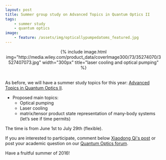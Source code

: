 ```yaml
---
layout: post
title: Summer group study on Advanced Topics in Quantum Optics II
tags:
    - summer study
    - quantum optics
image:
    - feature: /assets/img/opticallypumpedatoms_featured.jpg
---
```

<center>{% include image.html img="http://media.wiley.com/product_data/coverImage300/73/35274070/3527407073.jpg" width="300px" title="laser cooling and optical pumping" %}</center>
<br>

As before, we will have a summer study topics for this year:
[Advanced Topics in Quantum Optics II](http://i2000s.github.io/2016/05/26/2016-summer-study-on-quantum-optics-II.html).

* Proposed main topics:
    * Optical pumping
    * Laser cooling
    * matrix/tensor product state representation of many-body systems (let’s see if time permits)

The time is from June 1st to July 29th (flexible).

If you are interested to participate, comment below [Xiaodong Qi's post](http://i2000s.github.io/2016/05/26/2016-summer-study-on-quantum-optics-II.html) or post your academic question on our [Quantum Optics forum](https://disqus.com/home/channel/quantumoptics).

Have a fruitful summer of 2016!
